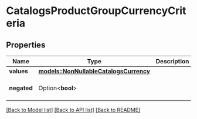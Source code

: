 # CatalogsProductGroupCurrencyCriteria

## Properties

Name | Type | Description | Notes
------------ | ------------- | ------------- | -------------
**values** | [**models::NonNullableCatalogsCurrency**](NonNullableCatalogsCurrency.md) |  | 
**negated** | Option<**bool**> |  | [optional][default to false]

[[Back to Model list]](../README.md#documentation-for-models) [[Back to API list]](../README.md#documentation-for-api-endpoints) [[Back to README]](../README.md)


